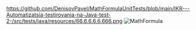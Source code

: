 https://github.com/DenisovPavel/MathFormulaUnitTests/blob/main/IKR---Automatizatsia-testirovania-na-Java-test-2-/src/tests/java/resources/66.6.6.6.6.666.png
![MathFormula](https://github.com/DenisovPavel/repository/raw/main//src/tests/java/resources/66.6.6.6.6.666.png)